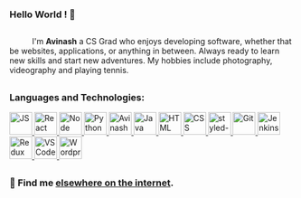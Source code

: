 ### Hello World ! 👋



<!-- **Avinash-Murugappan/Avinash-Murugappan** is a ✨ _special_ ✨ repository because its `README.md` (this file) appears on your GitHub profile.-->
##
<samp><p align=”justify” style="text-indent:40px;">I'm <b>Avinash</b> a CS Grad who enjoys developing software, whether that be websites, applications, or anything in between. Always ready to learn new skills and start new adventures. My hobbies include photography, videography and playing tennis.</p></samp>

## 
### **Languages and Technologies:**
<p float="left">
   <a href="https://en.wikipedia.org/wiki/JavaScript">
<img alt="JS" src="https://devstickers.com/assets/img/pro/i4eg.png" width="40">
  </a>
  <a href="https://reactjs.org/">
<img alt="React" src="https://devstickers.com/assets/img/pro/z392.png" width="40">
  </a>
   <a href="https://nodejs.org/en/">
<img alt="Node" src="https://devstickers.com/assets/img/pro/iuw5.png" width="40">
  </a>
 <a href="https://www.python.org/">
<img alt="Python" src="https://devstickers.com/assets/img/pro/p3jo.png" width="40">
 </a>
   <a href="https://www.djangoproject.com/">
<img alt="Avinash" src="https://devstickers.com/assets/img/pro/34qe.png" width="40">
  </a>
   <a href="https://www.java.com/">
<img alt="Java" src="https://devstickers.com/assets/img/pro/7kaq.png" width="40">
 </a>
 <a href="https://en.wikipedia.org/wiki/HTML">
<img alt="HTML" src="https://devstickers.com/assets/img/pro/iqm9.png" width="40">
 </a>
 <a href="https://en.wikipedia.org/wiki/CCS3">
<img alt="CSS" src="https://devstickers.com/assets/img/pro/8pnd.png" width="40">
  </a>
   <a href="https://styled-components.com/">
<img alt="styled-components" src="https://raw.githubusercontent.com/styled-components/brand/master/styled-components.png" width="40">
  </a>
 <a href="https://git-scm.com/">
<img alt="Git" src="https://devstickers.com/assets/img/pro/apiv.png" width="40">
  </a>
   <a href="https://www.jenkins.io/">
<img alt="Jenkins" src="https://devstickers.com/assets/img/pro/cypb.png" width="40">
  </a>
  <a href="https://redux.js.org/">
<img alt="Redux" src="https://devstickers.com/assets/img/pro/h8ci.png" width="40">
  </a>
 <a href="https://code.visualstudio.com/">
<img alt="VS Code" src="https://devstickers.com/assets/img/pro/saxu.png" width="40">
  </a>
<a href="https://wordpress.com/">
<img alt="Wordpress" src="https://devstickers.com/assets/img/pro/nj4z.png"" width="40">
  </a>
</p>

## 
### 💬 Find me [elsewhere on the internet](https://linktr.ee/avi_codes).
## 




